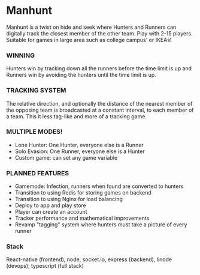 # Manhunt

Manhunt is a twist on hide and seek where Hunters and Runners can digitally track the closest member of the other team. Play with 2-15 players. Suitable for games in large area such as college campus' or IKEAs!

### WINNING
Hunters win by tracking down all the runners before the time limit is up and Runners win by avoiding the hunters until the time limit is up.

### TRACKING SYSTEM
The relative direction, and optionally the distance of the nearest member of the opposing team is broadcasted at a constant interval, to each member of a team. This it less tag-like and more of a tracking game.

### MULTIPLE MODES!
* Lone Hunter: One Hunter, everyone else is a Runner
* Solo Evasion: One Runner, everyone else is a Hunter
* Custom game: can set any game variable

### PLANNED FEATURES
* Gamemode: Infection, runners when found are converted to hunters
* Transition to using Redis for storing games on backend
* Transition to using Nginx for load balancing
* Deploy to app and play store
* Player can create an account
* Tracker performance and mathematical improvements
* Revamp "tagging" system where hunters must take a picture of every runner

### Stack
React-native (frontend), node, socket.io, express (backend), linode (devops), typescript (full stack)
